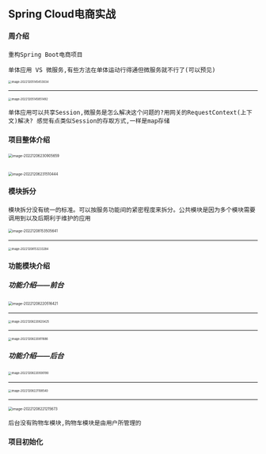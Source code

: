 ## Spring Cloud电商实战

#### 周介绍

```
重构Spring Boot电商项目

单体应用 VS 微服务,有些方法在单体运动行得通但微服务就不行了(可以预见)
```

<img src="C:\Users\w1216\AppData\Roaming\Typora\typora-user-images\image-20221205145453034.png" alt="image-20221205145453034" style="zoom:40%;" />

<hr>

<img src="C:\Users\w1216\AppData\Roaming\Typora\typora-user-images\image-20221205145851492.png" alt="image-20221205145851492" style="zoom:40%;" />

```
单体应用可以共享Session,微服务是怎么解决这个问题的?用网关的RequestContext(上下文)解决? 感觉有点类似Session的存取方式,一样是map存储
```

#### 项目整体介绍

<img src="C:\Users\w1216\AppData\Roaming\Typora\typora-user-images\image-20221206230905659.png" alt="image-20221206230905659" style="zoom:50%;" />

```

```

<img src="C:\Users\w1216\AppData\Roaming\Typora\typora-user-images\image-20221206231510444.png" alt="image-20221206231510444" style="zoom:50%;" />

#### 模块拆分

```
模块拆分没有统一的标准。可以按服务功能间的紧密程度来拆分。公共模块是因为多个模块需要调用到以及后期利于维护的应用
```

<img src="C:\Users\w1216\AppData\Roaming\Typora\typora-user-images\image-20221208153505641.png" alt="image-20221208153505641" style="zoom:50%;" />

<hr>

<img src="C:\Users\w1216\AppData\Roaming\Typora\typora-user-images\image-20221208153233284.png" alt="image-20221208153233284" style="zoom:40%;" />

#### 功能模块介绍

##### 功能介绍——前台

<img src="C:\Users\w1216\AppData\Roaming\Typora\typora-user-images\image-20221208220516421.png" alt="image-20221208220516421" style="zoom:50%;" />

<hr>

<img src="C:\Users\w1216\AppData\Roaming\Typora\typora-user-images\image-20221208220620425.png" alt="image-20221208220620425" style="zoom:40%;" />

<hr>

<img src="C:\Users\w1216\AppData\Roaming\Typora\typora-user-images\image-20221208220811686.png" alt="image-20221208220811686" style="zoom:40%;" />

##### 功能介绍——后台

<img src="C:\Users\w1216\AppData\Roaming\Typora\typora-user-images\image-20221208220936190.png" alt="image-20221208220936190" style="zoom:40%;" />

<hr>

<img src="C:\Users\w1216\AppData\Roaming\Typora\typora-user-images\image-20221208221108540.png" alt="image-20221208221108540" style="zoom:40%;" />

<hr>

<img src="C:\Users\w1216\AppData\Roaming\Typora\typora-user-images\image-20221208221215673.png" alt="image-20221208221215673" style="zoom:50%;" />

```
后台没有购物车模块,购物车模块是由用户所管理的
```



#### 项目初始化









